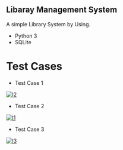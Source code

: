## Libaray Management System
A simple Library System by Using.
* Python 3
* SQLite

# Test Cases

* Test Case 1

<a href="https://imgbb.com/"><img src="https://i.ibb.co/4mPVFzc/l2.png" alt="l2" border="0"></a>

* Test Case 2

<a href="https://ibb.co/BrzL8xk"><img src="https://i.ibb.co/gPjyspY/l1.png" alt="l1" border="0"></a>

* Test Case 3

<a href="https://ibb.co/KjQrpbK"><img src="https://i.ibb.co/JRbswm3/l3.png" alt="l3" border="0"></a>

